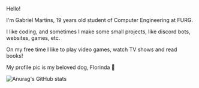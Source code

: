 Hello!


I'm Gabriel Martins, 19 years old student of Computer Engineering at FURG.

I like coding, and sometimes I make some small projects, like discord bots, websites, games, etc.

On my free time I like to play video games, watch TV shows and read books!

My profile pic is my beloved dog, Florinda 🥰

![Anurag's GitHub stats](https://github-readme-stats.vercel.app/api?username=DeskFanzin&show_icons=true&theme=synthwave)
